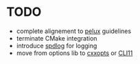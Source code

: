 # TODO

- complete alignement to [pelux](https://pelux.io/software-factory/master/swf-blueprint/docs/articles/templates/directory-structure.html) guidelines
- terminate CMake integration
- introduce [spdlog](https://github.com/gabime/spdlog) for logging
- move from options lib to [cxxopts](https://github.com/jarro2783/cxxopts) or [CLI11](https://github.com/CLIUtils/CLI11)